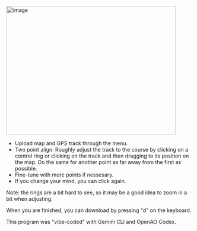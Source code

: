 <img width="457" height="348" alt="image" src="https://github.com/user-attachments/assets/c5f0ef62-c5e3-49f6-a5be-6d046f6acdc2" />

* Upload map and GPS track through the menu.
* Two point align: Roughly adjust the track to the course by clicking on a control ring or clicking on the track and then dragging to its position on the map. Do the same for another point as far away from the first as possible.
* Fine-tune with more points if nessesary.
* If you change your mind, you can click again.

Note: the rings are a bit hard to see, so it may be a good idea to zoom in a bit when adjusting.

When you are finished, you can download by pressing "d" on the keyboard.

This program was "vibe-coded" with Gemini CLI and OpenAO Codex. 
